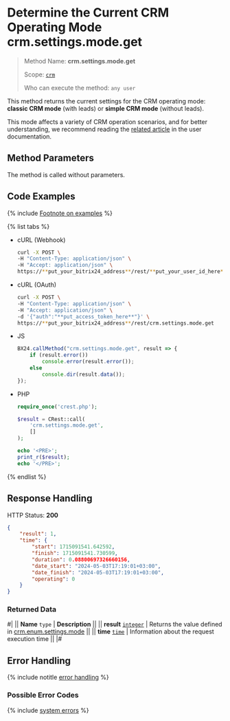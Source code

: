 # Determine the Current CRM Operating Mode crm.settings.mode.get

> Method Name: **crm.settings.mode.get**
>
> Scope: [`crm`](../scopes/permissions.md)
>
> Who can execute the method: `any user`

This method returns the current settings for the CRM operating mode: **classic CRM mode** (with leads) or **simple CRM mode** (without leads).

This mode affects a variety of CRM operation scenarios, and for better understanding, we recommend reading the [related article](https://helpdesk.bitrix24.com/open/17611420/) in the user documentation.

## Method Parameters

The method is called without parameters.

## Code Examples

{% include [Footnote on examples](../../_includes/examples.md) %}

{% list tabs %}

- cURL (Webhook)

    ```bash
    curl -X POST \
    -H "Content-Type: application/json" \
    -H "Accept: application/json" \
    https://**put_your_bitrix24_address**/rest/**put_your_user_id_here**/**put_your_webhook_here**/crm.settings.mode.get
    ```

- cURL (OAuth)

    ```bash
    curl -X POST \
    -H "Content-Type: application/json" \
    -H "Accept: application/json" \
    -d '{"auth":"**put_access_token_here**"}' \
    https://**put_your_bitrix24_address**/rest/crm.settings.mode.get
    ```

- JS

    ```js
    BX24.callMethod("crm.settings.mode.get", result => {
        if (result.error())
            console.error(result.error());
        else
            console.dir(result.data());
    });
    ```

- PHP

    ```php
    require_once('crest.php');

    $result = CRest::call(
        'crm.settings.mode.get',
        []
    );

    echo '<PRE>';
    print_r($result);
    echo '</PRE>';
    ```

{% endlist %}

## Response Handling

HTTP Status: **200**

```json
{
    "result": 1,
    "time": {
        "start": 1715091541.642592,
        "finish": 1715091541.730599,
        "duration": 0.08800697326660156,
        "date_start": "2024-05-03T17:19:01+03:00",
        "date_finish": "2024-05-03T17:19:01+03:00",
        "operating": 0
    }
}
```

### Returned Data

#|
|| **Name**
`type` | **Description** ||
|| **result**
[`integer`](../data-types.md) | Returns the value defined in [crm.enum.settings.mode](./auxiliary/enum/crm-enum-settings-mode.md) ||
|| **time**
[`time`](../data-types.md) | Information about the request execution time ||
|#

## Error Handling

{% include notitle [error handling](../../_includes/error-info.md) %}

### Possible Error Codes

{% include [system errors](../../_includes/system-errors.md) %}